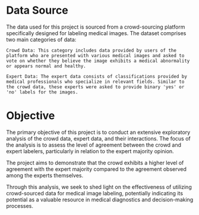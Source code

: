 # Data Source

The data used for this project is sourced from a crowd-sourcing platform specifically designed for labeling medical images. The dataset comprises two main categories of data:

    Crowd Data: This category includes data provided by users of the platform who are presented with various medical images and asked to vote on whether they believe the image exhibits a medical abnormality or appears normal and healthy.

    Expert Data: The expert data consists of classifications provided by medical professionals who specialize in relevant fields. Similar to the crowd data, these experts were asked to provide binary 'yes' or 'no' labels for the images.

# Objective

The primary objective of this project is to conduct an extensive exploratory analysis of the crowd data, expert data, and their interactions. The focus of the analysis is to assess the level of agreement between the crowd and expert labelers, particularly in relation to the expert majority opinion.

The project aims to demonstrate that the crowd exhibits a higher level of agreement with the expert majority compared to the agreement observed among the experts themselves.

Through this analysis, we seek to shed light on the effectiveness of utilizing crowd-sourced data for medical image labeling, potentially indicating its potential as a valuable resource in medical diagnostics and decision-making processes.
